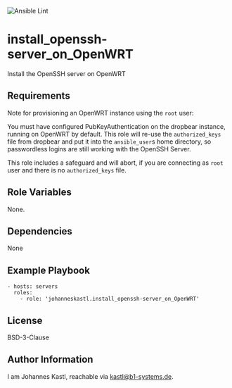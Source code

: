 ![Ansible Lint](https://github.com/johanneskastl/ansible-role-install_openssh-server_on_OpenWRT/workflows/Ansible%20Lint/badge.svg)

install_openssh-server_on_OpenWRT
=========

Install the OpenSSH server on OpenWRT

Requirements
------------

Note for provisioning an OpenWRT instance using the `root` user:

You must have configured PubKeyAuthentication on the dropbear instance, running on OpenWRT by default. This role will re-use the `authorized_keys` file from dropbear and put it into the `ansible_user`s home directory, so passwordless logins are still working with the OpenSSH Server.

This role includes a safeguard and will abort, if you are connecting as `root` user and there is no `authorized_keys` file.

Role Variables
--------------

None.

Dependencies
------------

None

Example Playbook
----------------

    - hosts: servers
      roles:
        - role: 'johanneskastl.install_openssh-server_on_OpenWRT'

License
-------

BSD-3-Clause

Author Information
------------------

I am Johannes Kastl, reachable via kastl@b1-systems.de.
